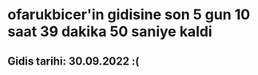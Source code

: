 # ofarukbicer'in gidisine son 5 gun 10 saat 39 dakika 50 saniye kaldi

## Gidis tarihi: 30.09.2022 :(